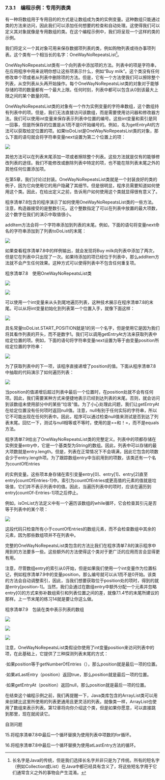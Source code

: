    

### 7.3.1　编程示例：专用列表类

有一种将数组用于专用目的的方式是让数组成为类的实例变量。这种数组只能通过类的方法来访问，因此我们可以添加任何想要的检查和自动处理。这使得我们可以定义其对象就像是专用数组的类。在这个编程示例中，我们将呈现一个这样的类的示例。

我们将定义一个其对象可用来保存数据项列表的类，例如购物列表或待办事项列表。这个类有一个相当长的名字：OneWayNoRepeatsList[^1]。

OneWayNoRepeatsList类有一个向列表中添加项的方法。列表中的项是字符串，在应用程序中用来说明你想让这些项表示什么，例如“Buy milk”。这个类没有任何修改单个项或者从列表中删除项的方法。但是，它有一个方法使我们可以擦除整个列表，从空列表从头再开始操作。每个OneWayNoRepeatsList类的对象对于能够存储的项的数量都有一个最大上限。任何时刻，列表中都可以包含从0到该最大上限之间的某个数量的项。

OneWayNoRepeatsList类的对象有一个作为实例变量的字符串数组，这个数组持有列表中的项。但是，我们无法直接访问该数组，而是需要使用访问器和修改器方法。我们可以使用int变量来保存表示列表中位置的编号。这些int变量和索引是同一回事，但是所保存的位置是从1而不是0开始编号的。例如，名为getEntryAt的方法可以获取给定位置的项。如果toDoList是OneWayNoRepeatsList类的对象，那么下面的语句就会将字符串变量next设置为第二个位置上的项：

![](../Images/image10627.gif)

其他方法可以在列表末尾添加一项或者擦除整个列表。这些方法就是仅有的能够修改列表的途径。我们不能修改或删除列表中特定的项，也不能在除列表末尾之外的其他任何位置添加项。

在第5章，我们讨论过封装。OneWayNoRepeatsList类就是一个封装良好的类的例子，因为它向使用它的用户隐藏了其细节。但是很明显，程序员需要知道如何使用这个类。因此，在给出定义之前，告诉用户如何使用这个类就显得很有意义了。

程序清单7.8包含的程序演示了如何使用OneWayNoRepeatsList类的一些方法。注意，构造器接受的是整数引元。这个整数指定了可以在列表中放置的最大项数，这个数字在我们的演示中取值很小。

addItem方法会将一个字符串添加到列表的末尾。例如，下面的语句将变量next命名的字符串添加到了列表toDoList的末尾：

![](../Images/image10628.gif)

如果查看程序清单7.8中的样例输出，就会发现将Buy milk向列表中添加了两次，但是它在列表中只出现了一次。如果待添加的项已经位于列表中，那么addItem方法就不会产生任何效果。这种方式可以使得列表中不包含任何重复项。

程序清单7.8　使用OneWayNoRepeatsList类

![](0-Assets/Epubook/程序员编程语言经典合集（计算机科学丛书5册套装），javapython编程语言含经典教材龙书《编译原理》%20(Bruce%20Eckel%20%20Alfred%20V.%20Aho%20%20Monica%20S.%20Lam%20etc.)%20(Z-Library)/images/image10629.jpeg)

![](0-Assets/Epubook/程序员编程语言经典合集（计算机科学丛书5册套装），javapython编程语言含经典教材龙书《编译原理》%20(Bruce%20Eckel%20%20Alfred%20V.%20Aho%20%20Monica%20S.%20Lam%20etc.)%20(Z-Library)/images/image10630.jpeg)

可以使用一个int变量来从头到尾地遍历列表，这种技术展示在程序清单7.8的末尾。可以从将int变量初始化到列表第一个位置入手，就像下面这样：

![](../Images/image10631.gif)

具名常量toDoList.START_POSITION就是1的另一个名字，但是使用它是因为我们将其看作列表的开头，而不是数字1。我们可以调用getEntryAt方法来获取列表中给定位置的项。例如，下面的语句将字符串变量next设置为等于由变量position所给定位置的字符串：

![](../Images/image10632.gif)

为了获取列表中的下一项，该程序直接递增了position的值。下面从程序清单7.8中抽取的代码演示了如何遍历列表：

![](0-Assets/Epubook/程序员编程语言经典合集（计算机科学丛书5册套装），javapython编程语言含经典教材龙书《编译原理》%20(Bruce%20Eckel%20%20Alfred%20V.%20Aho%20%20Monica%20S.%20Lam%20etc.)%20(Z-Library)/images/image10633.jpeg)

当position的值递增后超过列表中最后一个位置时，在position处就不会有任何项。因此，我们需要某种方式来便捷地表示已经到达列表的末尾。否则，就会访问到该数组未使用部分中的某些“垃圾”值。为了小心处理此问题，我们让getEntryAt在给定位置没有任何项时返回null值。注意，null有别于任何实际的字符串，所以它不可能出现在任何列表中。因此，程序可以通过检查null值来测试是否到达了列表末尾。回忆一下，测试与null相等或不等时，使用的是==和！=，而不是equals方法。

程序清单7.9给出了OneWayNoRepeatsList类的完整定义。列表中的项都存储在实例变量entry中，它是一个基类型为String的数组。因此，列表中可以存储的最大项数就是entry.length。但是，列表在正常情况下不会填满，因此它包含的项数会少于entry.length项。为了跟踪数组entry中当前用到的项数，该类还有一个名为countOfEntries

的实例变量。这些项本身存储在索引变量entry[0]、entry[1]、entry[2]直至entry[countOfEntries-1]中。索引为countOfEntries或更高值的元素的值就是垃圾值，它们并不表示列表中的值。因此，当遍历列表中的项时，应该在遍历到entry[countOf-Entries-1]项之后停止。

例如，isOnList方法定义中有一个遍历该数组的while循环，它会检查其引元是否等于列表中的某个项：

![](0-Assets/Epubook/程序员编程语言经典合集（计算机科学丛书5册套装），javapython编程语言含经典教材龙书《编译原理》%20(Bruce%20Eckel%20%20Alfred%20V.%20Aho%20%20Monica%20S.%20Lam%20etc.)%20(Z-Library)/images/image10634.jpeg)

这段代码只检查所有小于countOfEntries的数组元素，而不会检查数组中其余的元素，因为那些数组项并不在列表中。

完整的OneWayNoRepeatsList类包含的方法比我们在程序清单7.8的演示程序中用到的方法要多一些。这些额外的方法使得这个类对于更广泛的应用而言会显得更有用。

注意，尽管数组entry的索引从0开始，但是如果我们使用一个int变量作为位置标记，例如程序清单7.9中的变量position，那么编号就可以从1而不是0开始。该类的方法会自动调整索引，因此，当我们想要获取位于position处的项时，得到的就是entry[position-1]。当然，我们会通过在数组entry中额外分配一个元素并忽略entry[0]的方式来弥补数组索引和列表位置之间的差，就像7.1.4节的末尾所建议的那样。上一节末尾的练习14就是要让你这么做。

程序清单7.9　包装在类中表示列表的数组

![](0-Assets/Epubook/程序员编程语言经典合集（计算机科学丛书5册套装），javapython编程语言含经典教材龙书《编译原理》%20(Bruce%20Eckel%20%20Alfred%20V.%20Aho%20%20Monica%20S.%20Lam%20etc.)%20(Z-Library)/images/image10635.jpeg)

![](0-Assets/Epubook/程序员编程语言经典合集（计算机科学丛书5册套装），javapython编程语言含经典教材龙书《编译原理》%20(Bruce%20Eckel%20%20Alfred%20V.%20Aho%20%20Monica%20S.%20Lam%20etc.)%20(Z-Library)/images/image10636.jpeg)

![](0-Assets/Epubook/程序员编程语言经典合集（计算机科学丛书5册套装），javapython编程语言含经典教材龙书《编译原理》%20(Bruce%20Eckel%20%20Alfred%20V.%20Aho%20%20Monica%20S.%20Lam%20etc.)%20(Z-Library)/images/image10637.jpeg)

注意，OneWayNoRepeatsList类假设你使用了int变量position来访问列表中的项，在此基础上，它提供了三种探测列表末尾的方式：

·如果position等于getNumberOfEntries（），那么position就是最后一项的位置。

·如果atLastEntry（position）返回true，那么position就是最后一项的位置。

·如果getEntryAt（position）返回null，那么position就是最后一项的位置。

在结束这个编程示例之前，我们再提醒一下，Java类库包含的ArrayList类可以用来创建比这里所使用的列表更通用且更灵活的列表。就像类一样，ArrayList也使用了数组来表示列表。第12章将向你介绍这个类，但是如果你愿意，可以直接跳到那里，现在就阅读它。

自测问题

15.将程序清单7.8中最后一个循环替换为使用列表中项数的for循环。

16.将程序清单7.8中最后一个循环替换为使用atLastEntry方法的循环。

[^1]:  长名字是Java的传统，但是我们选择长名字并非只是为了传统。所有的短名字（例如Collection或List）在Java中都已经具有含义了，将这些短名字用于它们通常含义之外的事物会产生混淆。